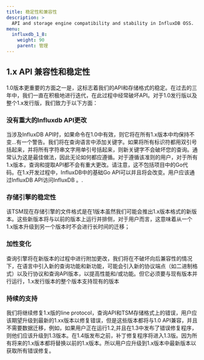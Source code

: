 ```yaml
---
title: 稳定性和兼容性
description: >
  API and storage engine compatibility and stability in InfluxDB OSS.
menu:
  influxdb_1_8:
    weight: 90
    parent: 管理
---
```


## 1.x API 兼容性和稳定性

1.0版本更重要的方面之一是，这标志着我们的API和存储格式的稳定。在过去的三年中，我们一直在积极地进行迭代，在此过程中经常破坏API。对于1.0发行版以及整个1.x发行版，我们致力于以下方面：

### 没有重大的Influxdb API更改

当涉及InfluxDB API时，如果命令在1.0中有效，则它将在所有1.x版本中均保持不变...有一个警告。我们将在查询语言中添加关键字。如果将所有标识符都用双引号括起来，并将所有字符串文字用单引号括起来，则新关键字不会破坏您的查询。通常认为这是最佳做法，因此无论如何都应遵循。对于遵循该准则的用户，对于所有1.x版本，查询和提取API都不会有重大更改。请注意，这不包括项目中的Go代码。在1.x开发过程中，InfluxDB中的基础Go API可以并且将会改变。用户应该通过InfluxDB API访问InfluxDB 。.

### 存储引擎的稳定性

该TSM现在存储引擎的文件格式是在1版本虽然我们可能会推出1.x版本格式的新版本。这些新版本将与以前的版本上运行并排侧，对于用户而言，这意味着从一个1.x版本升级到另一个版本时不会进行长时间的迁移；

### 加性变化

查询引擎将在新版本的过程中进行附加更改，我们将在不破坏向后兼容性的情况下，在语言中引入新的查询功能和新功能，可能会引入新的协议端点（如二进制格式）以及行协议和查询API版本，以提高性能和/或功能。但它必须要与现有版本并行运行，1.x发行版本的整个版本支持现有的版本

### 持续的支持

我们将继续修复1.x版的line protocol，查询API和TSM存储格式上的错误，用户应该期望升级到最新的1.xx版本以修复错误，但是这些版本都将与1.0 API兼容，并且不需要数据迁移，例如，如果用户正在运行1.2,并且在1.3中发布了错误修复程序，则他们应该升级到1.3版本。在1.4版发布之前，补丁修复程序将进入1.3版。因为所有将来的1.x版本都将替换以前的1.x版本。所以用户应升级到1.x版本中最新版本以获取所有错误修复。
